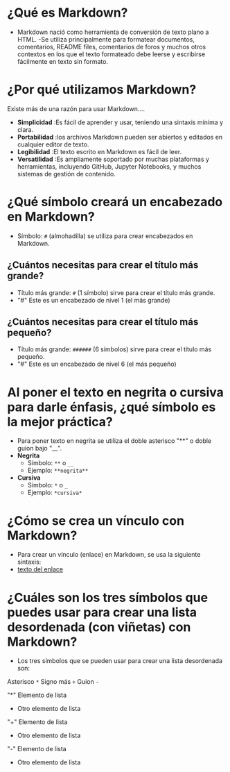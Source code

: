 # ¿Qué es Markdown?
- Markdown nació como herramienta de conversión de texto plano a HTML.
-Se utiliza principalmente para formatear documentos, comentarios, README files, comentarios de foros y muchos otros contextos en los que el texto formateado debe leerse y escribirse fácilmente en texto sin formato.

# ¿Por qué utilizamos Markdown?
Existe más de una razón para usar Markdown....
- **Simplicidad** :Es fácil de aprender y usar, teniendo una sintaxis mínima y clara.
- **Portabilidad** :los archivos Markdown pueden ser abiertos y editados en cualquier editor de texto.
- **Legibilidad** :El texto escrito en Markdown es fácil de leer.
- **Versatilidad** :Es ampliamente soportado por muchas plataformas y herramientas, incluyendo GitHub, Jupyter Notebooks, y muchos sistemas de gestión de contenido.

# ¿Qué símbolo creará un encabezado en Markdown?
- Símbolo: `#` (almohadilla) se utiliza para crear encabezados en Markdown.


## ¿Cuántos necesitas para crear el título más grande?
- Título más grande: `#` (1 símbolo) sirve para crear el título más grande.
- "#" Este es un encabezado de nivel 1 (el más grande)

## ¿Cuántos necesitas para crear el título más pequeño?
- Título más grande: `######` (6 símbolos) sirve para crear el título más pequeño.
- "#" Este es un encabezado de nivel 6 (el más pequeño)

# Al poner el texto en negrita o cursiva para darle énfasis, ¿qué símbolo es la mejor práctica?
- Para poner texto en negrita se utiliza el doble asterisco "**" o doble guion bajo "__".
- **Negrita**
  - Símbolo: `**` o `__`
  - Ejemplo: `**negrita**`
- **Cursiva**
  - Símbolo: `*` o `_`
  - Ejemplo: `*cursiva*`

# ¿Cómo se crea un vínculo con Markdown?
- Para crear un vínculo (enlace) en Markdown, se usa la siguiente sintaxis:
- [texto del enlace](URL)

# ¿Cuáles son los tres símbolos que puedes usar para crear una lista desordenada (con viñetas) con Markdown?
- Los tres símbolos que se pueden usar para crear una lista desordenada son:

Asterisco `*`
Signo más `+`
Guion `-`

"*" Elemento de lista
* Otro elemento de lista

"+" Elemento de lista
+ Otro elemento de lista

"-" Elemento de lista
- Otro elemento de lista
